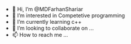 - 👋 Hi, I’m @MDFarhanShariar
- 👀 I’m interested in Competetive programming
- 🌱 I’m currently learning c++
- 💞️ I’m looking to collaborate on ...
- 📫 How to reach me ...

<!---
MDFarhanShariar/MDFarhanShariar is a ✨ special ✨ repository because its `README.md` (this file) appears on your GitHub profile.
You can click the Preview link to take a look at your changes.
--->
